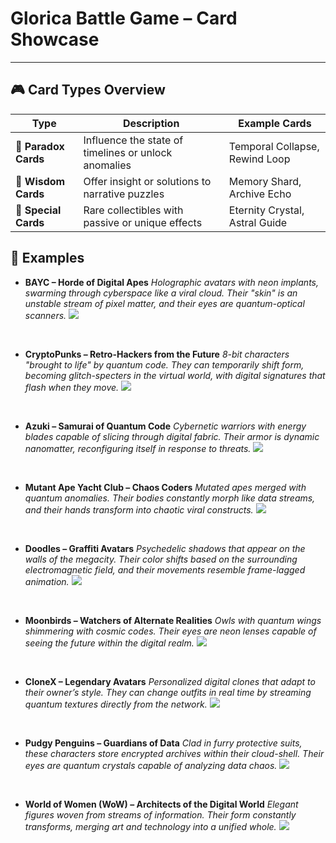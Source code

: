 # Glorica Battle Game – Card Showcase 

---

## 🎮 Card Types Overview
| Type                     | Description                                          | Example Cards                  |
| ------------------------ | ---------------------------------------------------- | ------------------------------ |
| 🔮 **Paradox Cards**     | Influence the state of timelines or unlock anomalies | Temporal Collapse, Rewind Loop |
| 🧠 **Wisdom Cards**      | Offer insight or solutions to narrative puzzles      | Memory Shard, Archive Echo     |
| 🌠 **Special Cards**     | Rare collectibles with passive or unique effects     | Eternity Crystal, Astral Guide |

## 📂 Examples

*  **BAYC – Horde of Digital Apes**
*Holographic avatars with neon implants, swarming through cyberspace like a viral cloud. Their "skin" is an unstable stream of pixel matter, and their eyes are quantum-optical scanners.*
![](https://github.com/TeslenkoPavlo/Game-Glorica-Battle/blob/main/docs/other/BAYC.png)
<br>

*  **CryptoPunks – Retro-Hackers from the Future**
*8-bit characters "brought to life" by quantum code. They can temporarily shift form, becoming glitch-specters in the virtual world, with digital signatures that flash when they move.*
![](https://github.com/TeslenkoPavlo/Game-Glorica-Battle/blob/main/docs/other/CryptoPunks.png)
<br>

* **Azuki – Samurai of Quantum Code**
  *Cybernetic warriors with energy blades capable of slicing through digital fabric. Their armor is dynamic nanomatter, reconfiguring itself in response to threats.*
  ![](https://github.com/TeslenkoPavlo/Game-Glorica-Battle/blob/main/docs/other/Azuki.png)

  <br>

* **Mutant Ape Yacht Club – Chaos Coders**
  *Mutated apes merged with quantum anomalies. Their bodies constantly morph like data streams, and their hands transform into chaotic viral constructs.*
  ![](https://github.com/TeslenkoPavlo/Game-Glorica-Battle/blob/main/docs/other/Mutant%20Ape%20Yacht%20Club.png)

  <br>

* **Doodles – Graffiti Avatars**
  *Psychedelic shadows that appear on the walls of the megacity. Their color shifts based on the surrounding electromagnetic field, and their movements resemble frame-lagged animation.*
  ![](https://github.com/TeslenkoPavlo/Game-Glorica-Battle/blob/main/docs/other/Doodles.png)

  <br>

* **Moonbirds – Watchers of Alternate Realities**
  *Owls with quantum wings shimmering with cosmic codes. Their eyes are neon lenses capable of seeing the future within the digital realm.*
  ![](https://github.com/TeslenkoPavlo/Game-Glorica-Battle/blob/main/docs/other/Moonbirds.png)

  <br>

* **CloneX – Legendary Avatars**
  *Personalized digital clones that adapt to their owner’s style. They can change outfits in real time by streaming quantum textures directly from the network.*
  ![](https://github.com/TeslenkoPavlo/Game-Glorica-Battle/blob/main/docs/other/CloneX.png)

  <br>

* **Pudgy Penguins – Guardians of Data**
  *Clad in furry protective suits, these characters store encrypted archives within their cloud-shell. Their eyes are quantum crystals capable of analyzing data chaos.*
  ![](https://github.com/TeslenkoPavlo/Game-Glorica-Battle/blob/main/docs/other/Pudgy%20Penguins.png)

  <br>

* **World of Women (WoW) – Architects of the Digital World**
  *Elegant figures woven from streams of information. Their form constantly transforms, merging art and technology into a unified whole.*
  ![](https://github.com/TeslenkoPavlo/Game-Glorica-Battle/blob/main/docs/other/WOW.png)

  <br>
